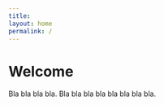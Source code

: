```yaml
---
title: 
layout: home
permalink: /
---
```


# Welcome

Bla bla bla bla. Bla bla bla bla bla bla bla bla.
